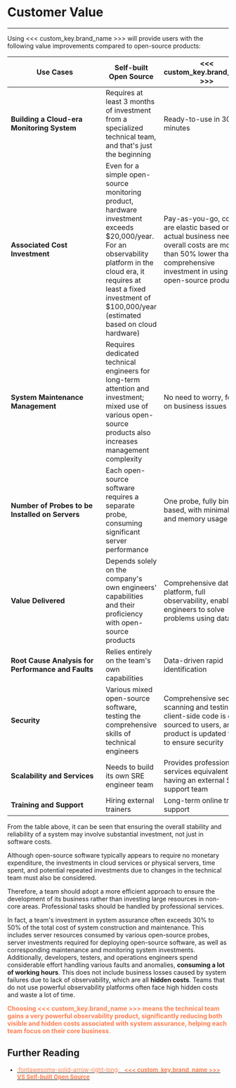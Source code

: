 # Customer Value
---

Using <<< custom_key.brand_name >>> will provide users with the following value improvements compared to open-source products:

| <div style="width: 200px">Use Cases</div> | Self-built Open Source | <<< custom_key.brand_name >>> |
| --- | --- | --- |
| **Building a Cloud-era Monitoring System** | Requires at least 3 months of investment from a specialized technical team, and that's just the beginning | Ready-to-use in 30 minutes |
| **Associated Cost Investment** | Even for a simple open-source monitoring product, hardware investment exceeds $20,000/year. For an observability platform in the cloud era, it requires at least a fixed investment of $100,000/year (estimated based on cloud hardware) | Pay-as-you-go, costs are elastic based on actual business needs, overall costs are more than 50% lower than the comprehensive investment in using open-source products. |
| **System Maintenance Management** | Requires dedicated technical engineers for long-term attention and investment; mixed use of various open-source products also increases management complexity | No need to worry, focus on business issues |
| **Number of Probes to be Installed on Servers** | Each open-source software requires a separate probe, consuming significant server performance | One probe, fully binary-based, with minimal CPU and memory usage |
| **Value Delivered** | Depends solely on the company's own engineers' capabilities and their proficiency with open-source products | Comprehensive data platform, full observability, enabling engineers to solve problems using data |
| **Root Cause Analysis for Performance and Faults** | Relies entirely on the team's own capabilities | Data-driven rapid identification |
| **Security** | Various mixed open-source software, testing the comprehensive skills of technical engineers | Comprehensive security scanning and testing, client-side code is open-sourced to users, and the product is updated timely to ensure security |
| **Scalability and Services** | Needs to build its own SRE engineer team | Provides professional services equivalent to having an external SRE support team |
| **Training and Support** | Hiring external trainers | Long-term online training support |

From the table above, it can be seen that ensuring the overall stability and reliability of a system may involve substantial investment, not just in software costs.

Although open-source software typically appears to require no monetary expenditure, the investments in cloud services or physical servers, time spent, and potential repeated investments due to changes in the technical team must also be considered.

Therefore, a team should adopt a more efficient approach to ensure the development of its business rather than investing large resources in non-core areas. Professional tasks should be handled by professional services.

In fact, a team's investment in system assurance often exceeds 30% to 50% of the total cost of system construction and maintenance. This includes server resources consumed by various open-source probes, server investments required for deploying open-source software, as well as corresponding maintenance and monitoring system investments. Additionally, developers, testers, and operations engineers spend considerable effort handling various faults and anomalies, **consuming a lot of working hours**. This does not include business losses caused by system failures due to lack of observability, which are all **hidden costs**. Teams that do not use powerful observability platforms often face high hidden costs and waste a lot of time.

<font color=coral>**Choosing <<< custom_key.brand_name >>> means the technical team gains a very powerful observability product, significantly reducing both visible and hidden costs associated with system assurance, helping each team focus on their core business**.</font>

## Further Reading

<font size=2>

<div class="grid cards" markdown>

- [<font color="coral"> :fontawesome-solid-arrow-right-long: &nbsp; **<<< custom_key.brand_name >>> VS Self-built Open Source**</font>](https://www.guance.com/whitepaper/guanceVSopensource)

</div>

</font>
